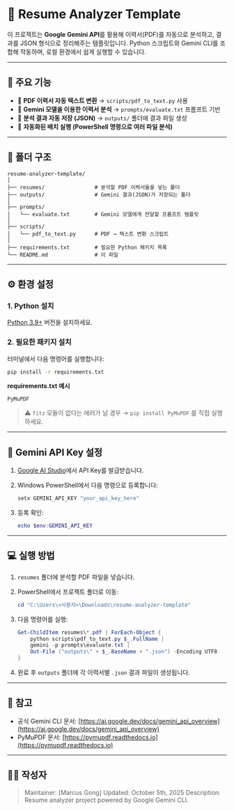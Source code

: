 # 🧠 Resume Analyzer Template

이 프로젝트는 **Google Gemini API**를 활용해 이력서(PDF)를 자동으로 분석하고,
결과를 JSON 형식으로 정리해주는 템플릿입니다.
Python 스크립트와 Gemini CLI를 조합해 작동하며, 로컬 환경에서 쉽게 실행할 수 있습니다.

---

## 🚀 주요 기능

* 📄 **PDF 이력서 자동 텍스트 변환**
  → `scripts/pdf_to_text.py` 사용
* 🤖 **Gemini 모델을 이용한 이력서 분석**
  → `prompts/evaluate.txt` 프롬프트 기반
* 🧾 **분석 결과 자동 저장 (JSON)**
  → `outputs/` 폴더에 결과 파일 생성
* 🧰 **자동화된 배치 실행 (PowerShell 명령으로 여러 파일 분석)**

---

## 📁 폴더 구조

```
resume-analyzer-template/
│
├── resumes/                # 분석할 PDF 이력서들을 넣는 폴더
├── outputs/                # Gemini 결과(JSON)가 저장되는 폴더
│
├── prompts/
│   └── evaluate.txt        # Gemini 모델에게 전달할 프롬프트 템플릿
│
├── scripts/
│   └── pdf_to_text.py      # PDF → 텍스트 변환 스크립트
│
├── requirements.txt        # 필요한 Python 패키지 목록
└── README.md               # 이 파일
```

---

## ⚙️ 환경 설정

### 1. Python 설치

[Python 3.9+](https://www.python.org/downloads/) 버전을 설치하세요.

### 2. 필요한 패키지 설치

터미널에서 다음 명령어를 실행합니다:

```bash
pip install -r requirements.txt
```

**requirements.txt 예시**

```
PyMuPDF
```

> ⚠️ `fitz` 모듈이 없다는 에러가 날 경우 →
> `pip install PyMuPDF` 를 직접 실행하세요.

---

## 🔑 Gemini API Key 설정

1. [Google AI Studio](https://aistudio.google.com/app/apikey)에서 API Key를 발급받습니다.
2. Windows PowerShell에서 다음 명령으로 등록합니다:

   ```powershell
   setx GEMINI_API_KEY "your_api_key_here"
   ```
3. 등록 확인:

   ```powershell
   echo $env:GEMINI_API_KEY
   ```

---

## 💻 실행 방법

1. `resumes` 폴더에 분석할 PDF 파일을 넣습니다.
2. PowerShell에서 프로젝트 폴더로 이동:

   ```powershell
   cd "C:\Users\<사용자>\Downloads\resume-analyzer-template"
   ```
3. 다음 명령어를 실행:

   ```powershell
   Get-ChildItem resumes\*.pdf | ForEach-Object {
       python scripts\pdf_to_text.py $_.FullName |
       gemini -p prompts\evaluate.txt |
       Out-File ("outputs\" + $_.BaseName + ".json") -Encoding UTF8
   }
   ```
4. 완료 후 `outputs` 폴더에 각 이력서별 `.json` 결과 파일이 생성됩니다.

---

## 📘 참고

* 공식 Gemini CLI 문서: [https://ai.google.dev/docs/gemini_api_overview](https://ai.google.dev/docs/gemini_api_overview)
* PyMuPDF 문서: [https://pymupdf.readthedocs.io](https://pymupdf.readthedocs.io)

---

## 🧑‍💻 작성자

> Maintainer: [Marcus Gong]
> Updated: October 5th, 2025
> Description: Resume analyzer project powered by Google Gemini CLI.
